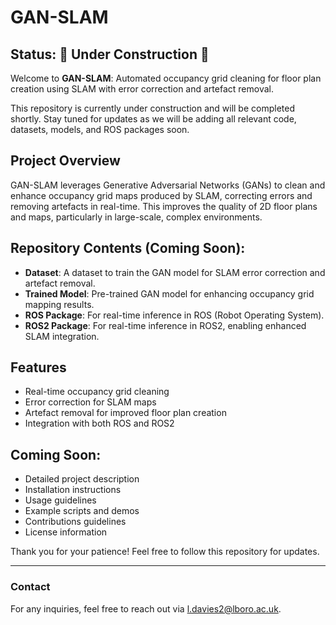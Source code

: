 # GAN-SLAM

## Status: 🚧 Under Construction 🚧

Welcome to **GAN-SLAM**: Automated occupancy grid cleaning for floor plan creation using SLAM with error correction and artefact removal.

This repository is currently under construction and will be completed shortly. Stay tuned for updates as we will be adding all relevant code, datasets, models, and ROS packages soon.

## Project Overview
GAN-SLAM leverages Generative Adversarial Networks (GANs) to clean and enhance occupancy grid maps produced by SLAM, correcting errors and removing artefacts in real-time. This improves the quality of 2D floor plans and maps, particularly in large-scale, complex environments.

## Repository Contents (Coming Soon):
- **Dataset**: A dataset to train the GAN model for SLAM error correction and artefact removal.
- **Trained Model**: Pre-trained GAN model for enhancing occupancy grid mapping results.
- **ROS Package**: For real-time inference in ROS (Robot Operating System).
- **ROS2 Package**: For real-time inference in ROS2, enabling enhanced SLAM integration.

## Features
- Real-time occupancy grid cleaning
- Error correction for SLAM maps
- Artefact removal for improved floor plan creation
- Integration with both ROS and ROS2

## Coming Soon:
- Detailed project description
- Installation instructions
- Usage guidelines
- Example scripts and demos
- Contributions guidelines
- License information

Thank you for your patience! Feel free to follow this repository for updates.

---

### Contact
For any inquiries, feel free to reach out via [l.davies2@lboro.ac.uk](l.davies2@lboro.ac.uk).
